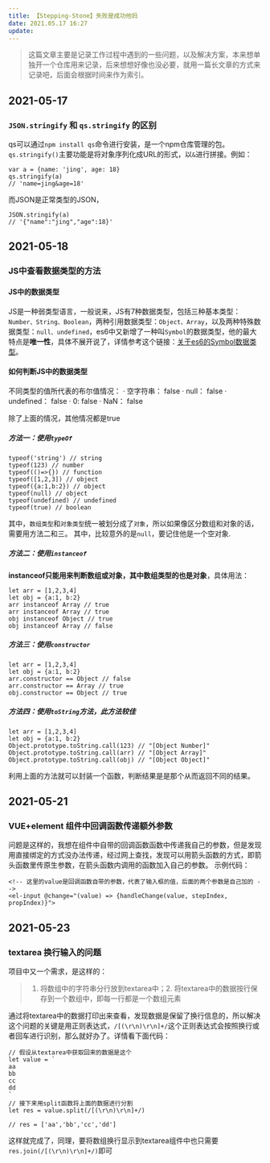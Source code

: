 ```yaml
---
title: 【Stepping-Stone】失败是成功他妈
date: 2021.05.17 16:27
update: 
---
```

> 这篇文章主要是记录工作过程中遇到的一些问题，以及解决方案，本来想单独开一个仓库用来记录，后来想想好像也没必要，就用一篇长文章的方式来记录吧，后面会根据时间来作为索引。

## 2021-05-17 
### `JSON.stringify` 和 `qs.stringify` 的区别

qs可以通过`npm install qs`命令进行安装，是一个npm仓库管理的包。
`qs.stringify()`主要功能是将对象序列化成URL的形式，以`&`进行拼接。例如：
```(javascript)
var a = {name: 'jing', age: 18}
qs.stringify(a)
// 'name=jing&age=18'
```
而JSON是正常类型的JSON，
```(javascript)
JSON.stringify(a)
// '{"name":"jing","age":18}'
```

## 2021-05-18
### JS中查看数据类型的方法

#### JS中的数据类型
JS是一种弱类型语言，一般说来，JS有7种数据类型，包括三种基本类型：`Number、String、Boolean`，两种引用数据类型：`Object、Array`，以及两种特殊数据类型：`null、undefined`，es6中又新增了一种叫`Symbol`的数据类型，他的最大特点是**唯一性**，具体不展开说了，详情参考这个链接：[关于es6的Symbol数据类型](https://segmentfault.com/a/1190000018033214)。

#### 如何判断JS中的数据类型
不同类型的值所代表的布尔值情况：
· 空字符串： false
· null： false
· undefined： false
· 0: false
· NaN： false

除了上面的情况，其他情况都是true

##### 方法一：使用`typeOf`
```(javascript)
typeof('string') // string
typeof(123) // number
typeof(()=>{}) // function
typeof([1,2,3]) // object
typeof({a:1,b:2}) // object
typeof(null) // object
typeof(undefined) // undefined
typeof(true) // boolean
```
其中，`数组类型`和`对象类型`统一被划分成了`对象`，所以如果像区分数组和对象的话，需要用方法二和三。
其中，比较意外的是`null`，要记住他是一个空对象.

##### 方法二：使用`instanceof`
**instanceof只能用来判断数组或对象，其中数组类型的也是对象**，具体用法：
```(javascript)
let arr = [1,2,3,4]
let obj = {a:1, b:2}
arr instanceof Array // true
arr instanceof Array // true
obj instanceof Object // true
obj instanceof Array // false
```

##### 方法三：使用`constructor`
```(javascript)
let arr = [1,2,3,4]
let obj = {a:1, b:2}
arr.constructor == Object // false
arr.constructor == Array // true
obj.constructor == Object // true
```
##### 方法四：使用`toString`方法，此方法较佳
```(javascript)
let arr = [1,2,3,4]
let obj = {a:1, b:2}
Object.prototype.toString.call(123) // "[Object Number]"
Object.prototype.toString.call(arr) // "[Object Array]"
Object.prototype.toString.call(obj) // "[Object Object]"
```
利用上面的方法就可以封装一个函数，判断结果是是那个从而返回不同的结果。

## 2021-05-21
### VUE+element 组件中回调函数传递额外参数

问题是这样的，我想在组件中自带的回调函数函数中传递我自己的参数，但是发现用直接绑定的方式没办法传递，经过网上查找，发现可以用箭头函数的方式，即箭头函数里传原生参数，在箭头函数内调用的函数加入自己的参数。
示例代码：
```(javascript)
<!-- 这里的value是回调函数自带的参数，代表了输入框的值，后面的两个参数是自己加的 -->
<el-input @change="(value) => {handleChange(value, stepIndex, propIndex)}"> 
```

## 2021-05-23
### textarea 换行输入的问题

项目中又一个需求，是这样的：
> 1. 将数组中的字符串分行放到textarea中；2. 将textarea中的数据按行保存到一个数组中，即每一行都是一个数组元素

通过将textarea中的数据打印出来查看，发现数据是保留了换行信息的，所以解决这个问题的关键是用正则表达式，`/[(\r\n)\r\n]+/`这个正则表达式会按照换行或者回车进行识别，那么就好办了。详情看下面代码：

```(javaScript)
// 假设从textarea中获取回来的数据是这个
let value = `
aa
bb
cc
dd
`
// 接下来用split函数将上面的数据进行分割
let res = value.split(/[(\r\n)\r\n]+/)

// res = ['aa','bb','cc','dd']
```
这样就完成了，同理，要将数组换行显示到textarea组件中也只需要`res.join(/[(\r\n)\r\n]+/)`即可